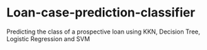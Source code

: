 # Loan-case-prediction-classifier
Predicting the class of a prospective loan using KKN, Decision Tree, Logistic Regression and SVM 
